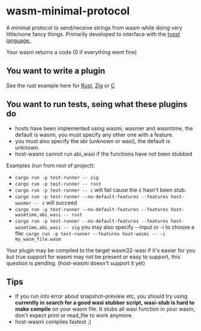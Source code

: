 # wasm-minimal-protocol
A minimal protocol to send/receive strings from wasm while doing very little/none fancy things. 
Primarily developed to interface with the [typst language.](https://typst.app/).

Your wasm returns a code (0 if everything went fine)

## You want to write a plugin
See the rust example here for  [Rust](examples/hello_rust/), [Zig](examples/hello_zig/) or [C](examples/hello_c/)

## You want to run tests, seing what these plugins do
- hosts have been implemented using wasmi, wasmer and wasmtime, the default is wasmi, you must specify any other one with a feature.
- you must also specify the abi (unknown or wasi), the default is unknown.
- host-wasmi cannot run abi_wasi if the functions have not been stubbed

Examples (run from root of project):
- `cargo run -p test-runner -- zig`
- `cargo run -p test-runner -- rust`
- `cargo run -p test-runner -- c` will fail cause the c hasn't been stub.
- `cargo run -p test-runner --no-default-features --features host-wasmer -- c` will succeed
- `cargo run -p test-runner --no-default-features --features host-wasmtime,abi_wasi -- rust`
- `cargo run -p test-runner --no-default-features --features host-wasmtime,abi_wasi -- zig`
you may also specify --input or -i to choose a file:
`cargo run -p test-runner --features host-wasmi -- -i my_wasm_file.wasm`


Your plugin may be compiled to the target wasm32-wasi if it's easier for you but true support for wasmi may not be present or easy to support, this question is pending. (host-wasmi doesn't support it yet)


## Tips
- If you run into error about snapshot-preview etc, you should try using **currently in search for a good wasi stubber script, wasi-stub is hard to make compile** on your wasm file. It stubs all wasi function in your wasm, don't expect print or read_file to work anymore.
- host-wasmi compiles fastest ;)
